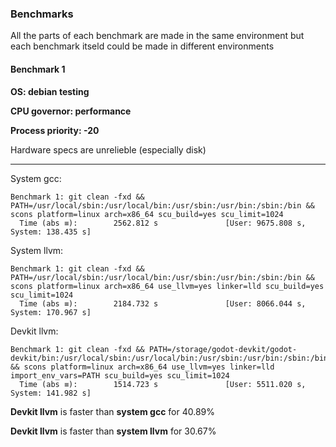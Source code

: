 ### Benchmarks

All the parts of each benchmark are made in the same environment but each benchmark itseld could be made in different environments

#### Benchmark 1

**OS: debian testing**

**CPU governor: performance**

**Process priority: -20**

Hardware specs are unrelieble (especially disk)

---

System gcc:
```
Benchmark 1: git clean -fxd && PATH=/usr/local/sbin:/usr/local/bin:/usr/sbin:/usr/bin:/sbin:/bin && scons platform=linux arch=x86_64 scu_build=yes scu_limit=1024
  Time (abs ≡):        2562.812 s               [User: 9675.808 s, System: 138.435 s]
```

System llvm:
```
Benchmark 1: git clean -fxd && PATH=/usr/local/sbin:/usr/local/bin:/usr/sbin:/usr/bin:/sbin:/bin && scons platform=linux arch=x86_64 use_llvm=yes linker=lld scu_build=yes scu_limit=1024
  Time (abs ≡):        2184.732 s               [User: 8066.044 s, System: 170.967 s]
```

Devkit llvm:
```
Benchmark 1: git clean -fxd && PATH=/storage/godot-devkit/godot-devkit/bin:/usr/local/sbin:/usr/local/bin:/usr/sbin:/usr/bin:/sbin:/bin && scons platform=linux arch=x86_64 use_llvm=yes linker=lld import_env_vars=PATH scu_build=yes scu_limit=1024
  Time (abs ≡):        1514.723 s               [User: 5511.020 s, System: 141.982 s]
```

**Devkit llvm** is faster than **system gcc** for 40.89%

**Devkit llvm** is faster than **system llvm** for 30.67%
